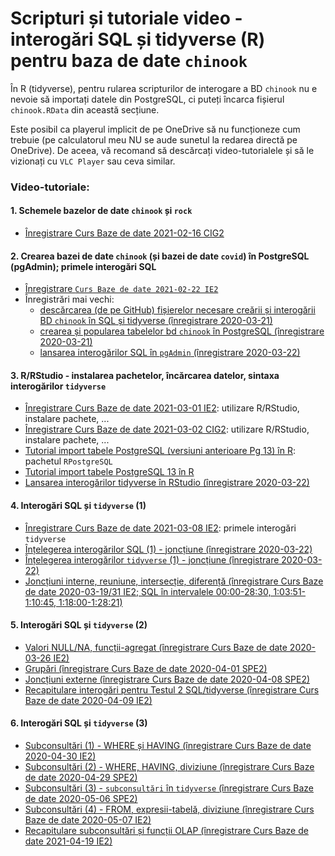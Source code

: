 # Scripturi și tutoriale video - interogări SQL și tidyverse (R) pentru baza de date `chinook`

În R (tidyverse), pentru rularea scripturilor de interogare a BD `chinook` nu e nevoie să importați datele din PostgreSQL, ci puteți încarca fișierul `chinook.RData` din această secțiune.

Este posibil ca playerul implicit de pe OneDrive să nu funcționeze cum trebuie (pe calculatorul meu NU se aude sunetul la redarea directă pe OneDrive). De aceea, vă recomand să descărcați video-tutorialele și să le vizionați cu `VLC Player` sau ceva similar.

### Video-tutoriale:

#### 1. Schemele bazelor de date `chinook` și `rock`
- [Înregistrare Curs Baze de date 2021-02-16 CIG2](https://1drv.ms/v/s!AgPvmBEDzTOSitoIaNVx3kQboMWJWA?e=AauM6b)

#### 2. Crearea bazei de date `chinook` (și bazei de date `covid`) în PostgreSQL (pgAdmin); primele interogări SQL
- [Înregistrare `Curs Baze de date 2021-02-22 IE2`](https://1drv.ms/v/s!AgPvmBEDzTOSitxnFsPiIxcDHqainw?e=WtiiA5)
- Înregistrări mai vechi:
  - [descărcarea (de pe GitHub) fișierelor necesare creării și interogării BD `chinook` în SQL și tidyverse (înregistrare 2020-03-21)](https://1drv.ms/v/s!AgPvmBEDzTOSibR5SGeJMSwR4rqCJA?e=tseYlJ)
  - [crearea și popularea tabelelor bd `chinook` în PostgreSQL (înregistrare 2020-03-21)](https://1drv.ms/v/s!AgPvmBEDzTOSibR6MiHulPoMzD0f2g?e=nWPfr1)
  - [lansarea interogărilor SQL în `pgAdmin` (înregistrare 2020-03-22)](https://1drv.ms/v/s!AgPvmBEDzTOSibUAE_zQuzc3CMUaeg?e=ydheXU)

#### 3. R/RStudio - instalarea pachetelor, încărcarea datelor, sintaxa interogărilor `tidyverse`
- [Înregistrare Curs Baze de date 2021-03-01 IE2](https://1drv.ms/u/s!AgPvmBEDzTOSit1IWqrgDpNBVAjfWw?e=Gnacwa): utilizare R/RStudio, instalare pachete, ...
- [Înregistrare Curs Baze de date 2021-03-02 CIG2](https://1drv.ms/v/s!AgPvmBEDzTOSit1nwOFArzZExPslZQ?e=tTpt6w): utilizare R/RStudio, instalare pachete, ...
- [Tutorial import tabele PostgreSQL (versiuni anterioare Pg 13) în R](https://1drv.ms/v/s!AgPvmBEDzTOSit5l4-Z4bhGzSn0iwQ?e=nVbOfu): pachetul `RPostgreSQL`
- [Tutorial import tabele PostgreSQL 13 în R](https://1drv.ms/u/s!AgPvmBEDzTOSit5mOwPM5StvNvJHRg?e=fNlvHu)
- [Lansarea interogărilor tidyverse în RStudio (înregistrare 2020-03-22)](https://1drv.ms/v/s!AgPvmBEDzTOSibUEiYNYUCEjl1isFg?e=uiNRqz)

#### 4. Interogări SQL și `tidyverse` (1)
- [Înregistrare Curs Baze de date 2021-03-08 IE2](https://1drv.ms/u/s!AgPvmBEDzTOSit1op8PpdNxnpjFIYQ?e=YKLleZ): primele interogări `tidyverse`
- [Înțelegerea interogărilor SQL (1) - joncțiune (înregistrare 2020-03-22)](https://1drv.ms/v/s!AgPvmBEDzTOSibUG_8zl5QP6-oVjRA?e=lnNgma)
- [Înțelegerea interogărilor `tidyverse` (1) - joncțiune (înregistrare 2020-03-22)](https://1drv.ms/v/s!AgPvmBEDzTOSibUJ-fqM7oT9bsZS0Q?e=2YfFj1)
- [Joncțiuni interne, reuniune, intersecție, diferență (înregistrare Curs Baze de date 2020-03-19/31 IE2; SQL în intervalele 00:00-28:30, 1:03:51-1:10:45, 1:18:00-1:28:21)](https://1drv.ms/v/s!AgPvmBEDzTOSibgwS8QZcO1xRb5JbQ?e=j007Qs)

#### 5. Interogări SQL și `tidyverse` (2)
- [Valori NULL/NA, funcții-agregat (înregistrare Curs Baze de date 2020-03-26 IE2)](https://1drv.ms/v/s!AgPvmBEDzTOSibgx4cNAV8WpxFEtuQ?e=ej2Xs4)
- [Grupări (înregistrare Curs Baze de date 2020-04-01 SPE2)](https://1drv.ms/v/s!AgPvmBEDzTOSibgymaBsvIcuW5XBsA?e=N3CbYZ)
- [Joncțiuni externe (înregistrare Curs Baze de date 2020-04-08 SPE2)](https://1drv.ms/v/s!AgPvmBEDzTOSibpEZ9P2bbilqbWl2Q?e=Q1m9YI)
- [Recapitulare interogări pentru Testul 2 SQL/tidyverse (înregistrare Curs Baze de date 2020-04-09 IE2)](https://1drv.ms/v/s!AgPvmBEDzTOSibor-10d569CT8vxzw?e=yq2TCY)

#### 6. Interogări SQL și `tidyverse` (3)
- [Subconsultări (1) - WHERE și HAVING (înregistrare Curs Baze de date 2020-04-30 IE2)](https://1drv.ms/v/s!AgPvmBEDzTOSicEgYR6T3tc6FKZR1w?e=S36fBa)
- [Subconsultări (2) - WHERE, HAVING, diviziune (înregistrare Curs Baze de date 2020-04-29 SPE2)](https://1drv.ms/v/s!AgPvmBEDzTOSicEi6FoXT0PN4F44oA?e=RG8NRF)
- [Subconsultări (3) - `subconsultări` în `tidyverse` (înregistrare Curs Baze de date 2020-05-06 SPE2)](https://1drv.ms/v/s!AgPvmBEDzTOSicFSFSMgCtRtpk8ePw?e=5TBCbi)
- [Subconsultări (4) - FROM, expresii-tabelă, diviziune (înregistrare Curs Baze de date 2020-05-07 IE2)](https://1drv.ms/v/s!AgPvmBEDzTOSicFYSVWz67d_Vvx_bg?e=cJfixR)
- [Recapitulare subconsultări și funcții OLAP (înregistrare Curs Baze de date 2021-04-19 IE2)](https://1drv.ms/u/s!AgPvmBEDzTOSiuQXum0beWW4cCcDgw?e=U4dCCb)
